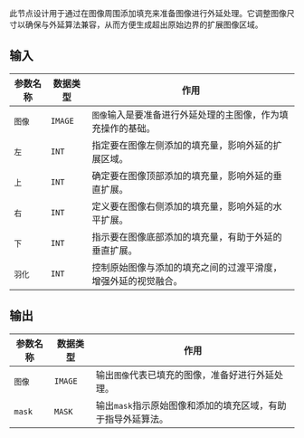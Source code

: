 此节点设计用于通过在图像周围添加填充来准备图像进行外延处理。它调整图像尺寸以确保与外延算法兼容，从而方便生成超出原始边界的扩展图像区域。

## 输入

| 参数名称 | 数据类型 | 作用 |
| --- | --- | --- |
| `图像` | `IMAGE` | `图像`输入是要准备进行外延处理的主图像，作为填充操作的基础。 |
| `左` | `INT` | 指定要在图像左侧添加的填充量，影响外延的扩展区域。 |
| `上` | `INT` | 确定要在图像顶部添加的填充量，影响外延的垂直扩展。 |
| `右` | `INT` | 定义要在图像右侧添加的填充量，影响外延的水平扩展。 |
| `下` | `INT` | 指示要在图像底部添加的填充量，有助于外延的垂直扩展。 |
| `羽化` | `INT` | 控制原始图像与添加的填充之间的过渡平滑度，增强外延的视觉融合。 |

## 输出

| 参数名称 | 数据类型 | 作用 |
| --- | --- | --- |
| `图像` | `IMAGE` | 输出`图像`代表已填充的图像，准备好进行外延处理。 |
| `mask` | `MASK` | 输出`mask`指示原始图像和添加的填充区域，有助于指导外延算法。 |
